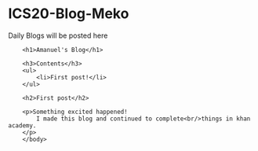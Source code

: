 # ICS20-Blog-Meko
Daily Blogs will be posted here
<!DOCTYPE html>
<html>
    <head>
        <meta charset="utf-8">
        <title>Project: Blog</title>
    </head>
    <body>
        
        <h1>Amanuel's Blog</h1>

        <h3>Contents</h3>
        <ul>
            <li>First post!</li>
        </ul>
        
        <h2>First post</h2>
        
        <p>Something excited happened!
            I made this blog and continued to complete<br/>things in khan academy. 
        </p>
        </body>
</html>
